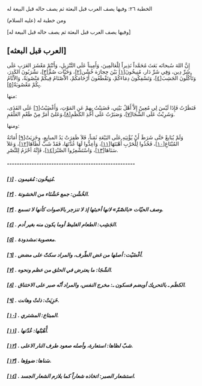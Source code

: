   الخطبة  ٢٦: وفيها يصف العرب قبل البعثة ثم يصف حاله قبل البيعة له	

ومن خطبة له (عليه السلام)

[وفيها يصف العرب قبل البعثة ثم يصف حاله قبل البيعة له]

## [العرب قبل البعثه]

إِنَّ اللهَ سُبحانَه بَعَثَ مُحَمَّداً نَذِيراً  لِلْعَالَمِينَ، وَأَمِيناً عَلَى التَّنْزِيلِ، وَأَنْتُمْ مَعْشَرَ  العَرَبِ عَلَى شَرِّ دِين، وَفِي شَرِّ دَار، مُنِيخُونَ[[١\]](https://arabic.balaghah.net/node/444#_ftn1) بَيْنَ حِجارَة خُشْن[[٢\]](https://arabic.balaghah.net/node/444#_ftn2)، وَحَيَّات صُمٍّ[[٣\]](https://arabic.balaghah.net/node/444#_ftn3)، تشْرَبُونَ الكَدِرَ، وَتَأْكُلُونَ الجَشِبَ[[٤\]](https://arabic.balaghah.net/node/444#_ftn4)، وَتَسْفِكُونَ دِمَاءَكُمْ، وَتَقْطَعُونَ أَرْحَامَكُمْ، الاَْصْنَامُ فِيكُمْ مَنْصُوبَةٌ، وَالاْثَامُ بِكُمْ مَعْصُوبَةٌ[[٥\]](https://arabic.balaghah.net/node/444#_ftn5).

منها:

فَنَظَرْتُ فَإِذَا لَيْسَ لِي مُعِينٌ إِلاَّ أَهْلُ بَيْتِي، فَضَنِنْتُ بِهمْ عَنِ المَوْتِ، وَأَغْضَيْتُ[[٦\]](https://arabic.balaghah.net/node/444#_ftn6) عَلَى القَذَى، وَشَرِبْتُ عَلَى الشَّجَا[[٧\]](https://arabic.balaghah.net/node/444#_ftn7)، وَصَبَرْتُ عَلَى أَخْذِ الكَظَمِ[[٨\]](https://arabic.balaghah.net/node/444#_ftn8)،وَعَلىْ أَمَرَّ مِنْ طَعْمِ العَلْقَمِ.

ومنها:

وَلَمْ يُبَايعْ حَتَّى شَرَطَ أَنْ يُؤْتِيَهِ عَلَى البَيْعَةِ ثَمَناً، فَلاَ ظَفِرَتْ يَدُ المبايِعِ، وخَزِيَتْ[[٩\]](https://arabic.balaghah.net/node/444#_ftn9) أَمَانَةُ المُبْتَاعِ[[١٠\]](https://arabic.balaghah.net/node/444#_ftn10)، فَخُذُوا لِلْحَرْبِ أُهْبَتَهَا[[١١\]](https://arabic.balaghah.net/node/444#_ftn11)، وَأعِدُّوا لَهَا عُدَّتَهَا، فَقَدْ شَبَّ لَظَاهَا[[١٢\]](https://arabic.balaghah.net/node/444#_ftn12)، وَعَلاَ سَنَاهَا[[١٣\]](https://arabic.balaghah.net/node/444#_ftn13)، وَاسْتَشْعِرُوا الصَّبْرَ[[١٤\]](https://arabic.balaghah.net/node/444#_ftn14)، فَإِنَّهُ أحْزَمُ لِلنَّصْرِ.

##### ----------------------------------------------------

##### [[١\]](https://arabic.balaghah.net/node/444#_ftnref1) . مُنِيخُون: مُقيمون.

##### [[٢\]](https://arabic.balaghah.net/node/444#_ftnref2) . الخُشْن: جمع خَشْنَاء من الخشونة.

##### [[٣\]](https://arabic.balaghah.net/node/444#_ftnref3) . وصف الحيّات «بالصّمّ» لانها أخبثها إذ لا تنزجر بالاصوات كأنها لا تسمع.

##### [[٤\]](https://arabic.balaghah.net/node/444#_ftnref4) . الجَشِب: الطعام الغليظ أوما يكون منه بغير أدم.

##### [[٥\]](https://arabic.balaghah.net/node/444#_ftnref5) . معصوبة:مشدودة.

##### [[٦\]](https://arabic.balaghah.net/node/444#_ftnref6) . أغْضَيْت: أصلها من غض الطّرف، والمراد سكتّ على مضض.

##### [[٧\]](https://arabic.balaghah.net/node/444#_ftnref7) . الشّجَا: ما يعترض في الحلق من عظم ونحوه.

##### [[٨\]](https://arabic.balaghah.net/node/444#_ftnref8) . الكظَم ـ بالتحريك أوبضم فسكون ـ: مخرج النفس، والمراد أنّه صبر على الاختناق.

##### [[٩\]](https://arabic.balaghah.net/node/444#_ftnref9) . خَزِيَتْ: ذلتْ وهانت.

##### [[١٠\]](https://arabic.balaghah.net/node/444#_ftnref10) . المبتاع: المشتري.

##### [[١١\]](https://arabic.balaghah.net/node/444#_ftnref11) . أُهْبَتُها: عُدّتها.

##### [[١٢\]](https://arabic.balaghah.net/node/444#_ftnref12) . شبّ لظاها: استعارة، وأصله صعود طرف النار الاعلى.

##### [[١٣\]](https://arabic.balaghah.net/node/444#_ftnref13) . سَناها: ضوؤها.

##### [[١٤\]](https://arabic.balaghah.net/node/444#_ftnref14) . استشعار الصبر: اتخاذه شعاراً كما يلازم الشعار الجسد.

​	     
